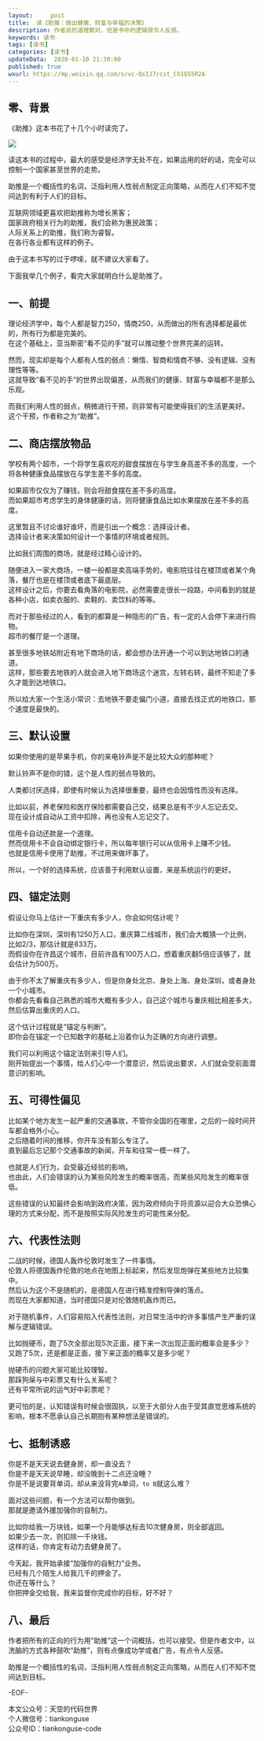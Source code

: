```yaml
---   
layout:     post  
title:  读《助推：做出健康、财富与幸福的决策》  
description: 作者说的道理都对，但是书中的逻辑很令人反感。  
keywords: 读书  
tags: [读书]    
categories: [读书]  
updateData:  2020-01-10 21:30:00  
published: true  
wxurl: https://mp.weixin.qq.com/s/vc-QsIJ7rcst_Ch1EG5R2A  
---  
```



## 零、背景  


《助推》这本书花了十几个小时读完了。  


![](https://res.tiankonguse.com/images/2019/01/10/001.png)  


读这本书的过程中，最大的感受是经济学无处不在，如果运用的好的话，完全可以控制一个国家甚至世界的走势。  


助推是一个概括性的名词，泛指利用人性弱点制定正向策略，从而在人们不知不觉间达到有利于人们的目标。  


互联网领域更喜欢把助推称为增长黑客；  
国家政府相关行为的助推，我们会称为惠民政策；  
人际关系上的助推，我们称为睿智。  
在各行各业都有这样的例子。  


由于这本书写的过于啰嗦，就不建议大家看了。  


下面我举几个例子，看完大家就明白什么是助推了。  


## 一、前提  


理论经济学中，每个人都是智力250，情商250，从而做出的所有选择都是最优的，所有行为都是完美的。  
在这个基础上，亚当斯密“看不见的手”就可以推动整个世界完美的运转。  


然而，现实却是每个人都有人性的弱点：懒惰、智商和情商不够、没有逻辑、没有理性等等。  
这就导致“看不见的手”的世界出现偏差，从而我们的健康、财富与幸福都不是那么乐观。  


而我们利用人性的弱点，稍微进行干预，则非常有可能使得我们的生活更美好。  
这个干预，作者称之为“助推”。  


## 二、商店摆放物品  


学校有两个超市，一个将学生喜欢吃的甜食摆放在与学生身高差不多的高度，一个将各种健康食品摆放在与学生差不多的高度。  


如果超市仅仅为了赚钱，则会将甜食摆在差不多的高度。  
而如果超市考虑学生的身体健康的话，则将健康食品比如水果摆放在差不多的高度。  


这里暂且不讨论谁好谁坏，而是引出一个概念：选择设计者。  
选择设计者来决策如何设计一个事情的环境或者规则。  


比如我们周围的商场，就是经过精心设计的。  


随便进入一家大商场，一楼一般都是卖高端手势的，电影院往往在楼顶或者某个角落，餐厅也是在楼顶或者底下最底层。  
这样设计之后，你要去看角落的电影院，必然需要走很长一段路，中间看到的就是各种小店，如卖衣服的、卖鞋的、卖饮料的等等。  


而对于那些经过的人，看到的都算是一种隐形的广告，有一定的人会停下来进行购物。  
超市的餐厅是一个道理。  


甚至很多地铁站附近有地下商场的话，都会想办法开通一个可以到达地铁口的通道。  
这样，那些要去地铁的人就会进入地下商场这个迷宫，左转右转，最终不知走了多久才能到达地铁口。  


所以给大家一个生活小常识：去地铁不要走偏门小道，直接去找正式的地铁口，那个速度是最快的。  



## 三、默认设置  


如果你使用的是苹果手机，你的来电铃声是不是比较大众的那种呢？  


默认铃声不是你的错，这个是人性的弱点导致的。  


人类都讨厌选择，即使有时候认为选择很重要，最终也会因惰性而没有选择。  



比如以前，养老保险和医疗保险都需要自己交，结果总是有不少人忘记去交。  
现在设计成自动从工资中扣除，再也没有人忘记交了。  


信用卡自动还款是一个道理。  
然而信用卡不会自动绑定银行卡，所以每年银行可以从信用卡上赚不少钱。  
也就是信用卡使用了助推，不过用来做坏事了。  


所以，一个好的选择系统，应该善于利用默认设置，来是系统运行的更好。  


## 四、锚定法则  


假设让你马上估计一下重庆有多少人，你会如何估计呢？  


比如你在深圳，深圳有1250万人口，重庆算二线城市，我们会大概猜一个比例，比如2/3，那估计就是833万。  
而假设你在许昌这个城市，目前许昌有100万人口，想着重庆翻5倍应该够了，就会估计为500万。  


由于你不太了解重庆有多少人，但是你身处北京、身处上海、身处深圳，或者身处一个小城市。  
你都会先看看自己熟悉的城市大概有多少人，自己这个城市与重庆相比相差多大，然后估算出重庆的人口。  


这个估计过程就是“锚定与判断”。  
即你会在锚定一个已知数字的基础上沿着你认为正确的方向进行调整。  


我们可以利用这个锚定法则来引导人们。  
刚开始提出一个事情，给人们心中一个潜意识，然后说出要求，人们就会受前面潜意识的影响。  


## 五、可得性偏见 


比如某个地方发生一起严重的交通事故，不管你全国的在哪里，之后的一段时间开车都会格外小心。  
之后随着时间的推移，你开车没有那么专注了。  
直到最后忘记那个交通事故的新闻，开车和往常一模一样了。  


也就是人们行为，会受最近经验的影响。  
也由此，人们会错误的认为某些风险发生的概率很高，而某些风险发生的概率很低。  


这些错误的认知最终会影响到政府决策，因为政府倾向于将资源以迎合大众恐惧心理的方式来分配，而不是按照实际风险发生的可能性来分配。  



## 六、代表性法则  


二战的时候，德国人轰炸伦敦时发生了一件事情。  
伦敦人将德国轰炸伦敦的地点在地图上标起来，然后发现炮弹在某些地方比较集中。  
然后认为这个不是随机的，是德国人在进行精准控制导弹的落点。  
而现在大家都知道，当时德国只是对伦敦随机轰炸而已。  


对于随机事件，人们容易陷入代表性法则，对日常生活中的许多事情产生严重的误解与逻辑错误。  



比如抛硬币，跑了5次全部出现5次正面，接下来一次出现正面的概率会是多少？  
又跑了5次，还是都是正面，接下来正面的概率又是多少呢？  



抛硬币的问题大家可能比较理智。  
那踩狗屎与中彩票又有什么关系呢？  
还有平常所说的运气好中彩票呢？  


更可怕的是，认知错误有时候会很固执，以至于大部分人由于受其直觉思维系统的影响，根本不愿承认自己长期抱有某种想法是错误的。  



## 七、抵制诱惑  


你是不是天天说去健身房，却一直没去？  
你是不是天天说早睡，却没晚到十二点还没睡？  
你是不是说要背单词，却从来没背完`A`单词，`to B`就这么难？


面对这些问题，有一个方法可以帮你做到。  
那就是邀请外援加强你的自制力。  



比如你给我一万块钱，如果一个月能够达标去10次健身房，则全部返回。  
如果少去一次，则扣除一千块钱。  
这样的话，你肯定有动力去健身房了。  


今天起，我开始承接“加强你的自制力”业务。  
已经有几个陌生人给我几千的押金了。  
你还在等什么？  
你把押金交给我，我来监督你完成你的目标，好不好？  



## 八、最后  


作者把所有的正向的行为用“助推”这一个词概括，也可以接受。但是作者文中，以洗脑的方式各种鼓吹“助推”，则有点像成功学或者广告，有点令人反感。  


助推是一个概括性的名词，泛指利用人性弱点制定正向策略，从而在人们不知不觉间达到目标。  



-EOF-  


本文公众号：天空的代码世界  
个人微信号：tiankonguse  
公众号ID：tiankonguse-code  
  

